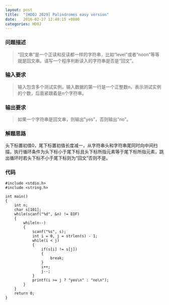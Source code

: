 ```yaml
---
layout: post
title:  "[HDOJ 2029] Palindromes easy version"
date:   2016-02-27 12:48:15 +0800
categories: HDOJ
---
```

### __问题描述__
> “回文串”是一个正读和反读都一样的字符串，比如“level”或者“noon”等等就是回文串。请写一个程序判断读入的字符串是否是“回文”。

### __输入要求__
> 输入包含多个测试实例，输入数据的第一行是一个正整数n，表示测试实例的个数，后面紧跟着是n个字符串。

### __输出要求__
> 如果一个字符串是回文串，则输出"yes"，否则输出"no"。

### __解题思路__
头下标置初值0，尾下标置初值长度减一，从字符串头和字符串尾同时向中间扫描，执行循环条件为头下标小于尾下标且头下标所指元素等于尾下标所指元素，跳出循环时若头下标不小于尾下标则为“回文”否则不是。

### __代码__
	#include <stdio.h>
	#include <string.h>

	int main()
	{
	    int n;
	    char s[101];
	    while(scanf("%d", &n) != EOF)
	    {
	        while(n--)
	        {
	            scanf("%s", s);
	            int i = 0, j = strlen(s) - 1;
	            while(i < j)
	            {
	                if(s[i] != s[j])
	                {
	                    break;
	                }
	                i++;
	                j--;
	            }
	            printf(i >= j ? "yes\n" : "no\n");
	        }
	    }
	    return 0;
	}